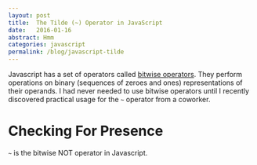 ```yaml
---
layout: post
title:  The Tilde (~) Operator in JavaScript
date:   2016-01-16
abstract: Hmm
categories: javascript
permalink: /blog/javascript-tilde
---
```

Javascript has a set of operators called [bitwise operators](https://developer.mozilla.org/en-US/docs/Web/JavaScript/Reference/Operators/Bitwise_Operators#Bitwise_AND).  They perform operations on binary (sequences of zeroes and ones) representations of their operands.  I had never needed to use bitwise operators until I recently discovered practical usage for the `~` operator from a coworker.

# Checking For Presence #

`~` is the bitwise NOT operator in Javascript.
